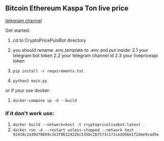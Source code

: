 ## Bitcoin Ethereum Kaspa Ton live price

[telegram channel](https://t.me/crypto_price_puls)

Get started:
1. cd to CryptoPricePulsBot directory
2. you should rename .env_template to .env and put inside:
  2.1 your telegram bot token
  2.2 your telegram channel id
  2.3 your livepriceapi token
   
3. `pip install -r requirements.txt`
4. `python3 main.py`

or if your use docker:
1. `docker-compose up -d --build`

### if it don't work use:
1. `docker build --network=host -t cryptopricelivebot:latest .`
2. `docker run -d --restart unless-stopped --network host 92434c2a30d786b9c3e3f0632422bc535bc2b7573c171ced266e1f2dee9cad5e`
